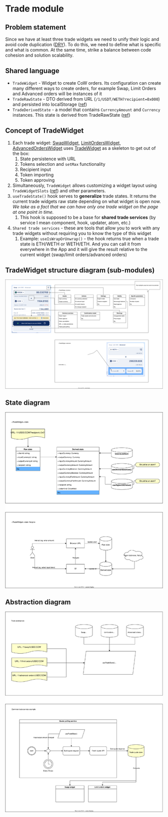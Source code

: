 # Trade module

## Problem statement

Since we have at least three trade widgets we need to unify their logic and avoid code duplication  ([DRY](https://en.wikipedia.org/wiki/Don%27t_repeat_yourself)). To do this, we need to define what is specific and what is common.
At the same time, strike a balance between code cohesion and solution scalability.

## Shared language

- `TradeWidget` - Widget to create CoW orders. Its configuration can create many different ways to create orders, for example Swap, Limit Orders and Advanced orders will be instances of it
- `TradeRawState` - DTO derived from URL (`/1/USDT/WETH?recipient=0x000`) and persisted into localStorage ([ref](../types/TradeRawState.ts))
- `TradeDerivedState` - a model that contains `CurrencyAmount` and `Currency` instances. This state is derived from TradeRawState ([ref](../types/TradeDerivedState.ts))

## Concept of TradeWidget

1. Each trade widget: [SwapWidget](../../swap/containers/SwapWidget/index.tsx), [LimitOrdersWidget](../../limitOrders/containers/LimitOrdersWidget/index.tsx), [AdvancedOrdersWidget](../../advancedOrders/containers/AdvancedOrdersWidget/index.tsx) uses [TradeWidget](../containers/TradeWidget/index.tsx) as a skeleton to get out of the box:
   1. State persistence with URL
   2. Tokens selection and `setMax` functionality
   3. Recipient input
   4. Token importing
   5. Token approving
2. Simultaneously, `TradeWidget` allows customizing a widget layout using `TradeWidgetSlots` ([ref](../containers/TradeWidget/index.tsx#L33)) and other parameters.
3. `useTradeState()` hook serves to **generalize** trade states. It returns the current trade widgets raw state depending on what widget is open now. *We take as a fact that we can have only one trade widget on the page at one point in time.*
   1. This hook is supposed to be a base for **shared trade services** (by service I mean component, hook, updater, atom, etc.)
4. `Shared trade services` - these are tools that allow you to work with any trade widgets without requiring you to know the type of this widget
   1. Example: `useIsWrapOrUnwrap()` - the hook returns true when a trade state is ETH/WETH or WETH/ETH. And you can call it from everywhere in the App and it will give the result relative to the current widget (swap/limit orders/advanced orders)

## TradeWidget structure diagram (sub-modules)

![Structure](structure.drawio.svg)

## State diagram

![State](state.drawio.svg)

## Abstraction diagram

![Abstraction](abstraction.drawio.svg)
